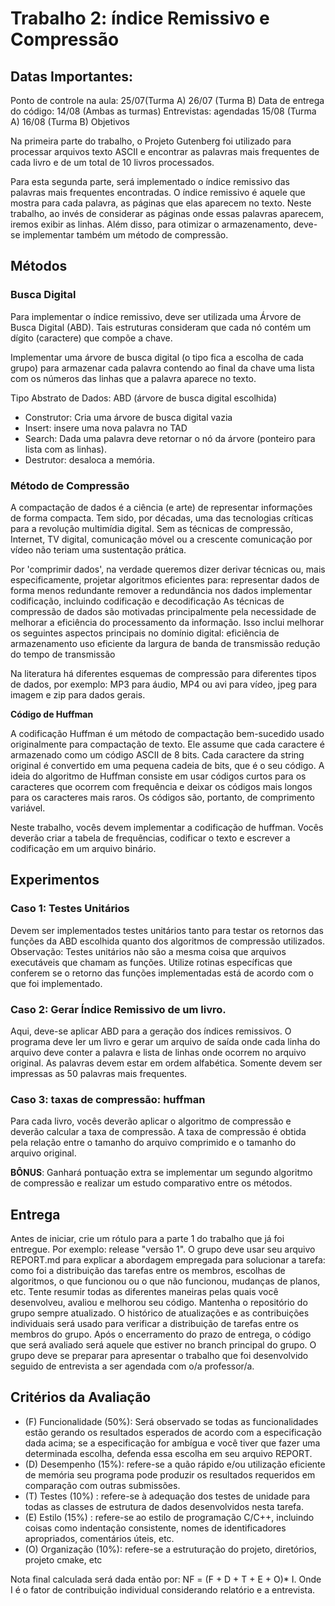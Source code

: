# Trabalho 2: índice Remissivo e Compressão

## Datas Importantes:

Ponto de controle na aula: 25/07(Turma A) 26/07 (Turma B)
Data de entrega do código: 14/08 (Ambas as turmas)
Entrevistas: agendadas 15/08 (Turma A) 16/08 (Turma B)
Objetivos

Na primeira parte do trabalho, o Projeto Gutenberg foi utilizado para processar arquivos texto ASCII e encontrar as palavras mais frequentes de cada livro e de um total de 10 livros processados. 

Para esta segunda parte, será implementado o índice remissivo das palavras mais frequentes encontradas. O índice remissivo é aquele que mostra para cada palavra, as páginas que elas aparecem no texto. Neste trabalho, ao invés de considerar as páginas onde essas palavras aparecem, iremos exibir as linhas. Além disso, para otimizar o armazenamento, deve-se implementar também um método de compressão.  

## Métodos

### Busca Digital 

Para implementar o índice remissivo, deve ser utilizada uma Árvore de Busca Digital (ABD). Tais estruturas consideram que cada nó contém um dígito (caractere) que compõe a chave. 

Implementar uma árvore de busca digital (o tipo fica a escolha de cada grupo) para armazenar cada palavra contendo ao final da chave uma lista com os números das linhas que a palavra aparece no texto.

Tipo Abstrato de Dados: ABD (árvore de busca digital escolhida)
- Construtor: Cria uma árvore de busca digital vazia
- Insert: insere uma nova palavra no TAD
- Search: Dada uma palavra deve retornar o nó da árvore (ponteiro para lista com as linhas).
- Destrutor:  desaloca a memória.


### Método de Compressão

A compactação de dados é a ciência (e arte) de representar informações de forma compacta. Tem sido, por décadas,  uma das tecnologias críticas para a revolução multimídia digital. Sem as técnicas de compressão,  Internet, TV digital, comunicação móvel ou a crescente comunicação por vídeo não teriam uma sustentação prática.

Por 'comprimir dados', na verdade queremos dizer derivar técnicas ou, mais especificamente, projetar algoritmos eficientes para:
representar dados de forma menos redundante
remover a redundância nos dados
implementar codificação, incluindo codificação e decodificação
As técnicas de compressão de dados são motivadas principalmente pela necessidade de melhorar a eficiência do processamento da informação. Isso inclui melhorar os seguintes aspectos principais no domínio digital:
eficiência de armazenamento
uso eficiente da largura de banda de transmissão
redução do tempo de transmissão

Na literatura há diferentes esquemas de compressão para diferentes tipos de dados, por exemplo: MP3 para áudio, MP4 ou avi para vídeo, jpeg para imagem e zip para dados gerais. 

**Código  de Huffman**

A codificação Huffman é um método de compactação bem-sucedido usado originalmente para compactação de texto. Ele assume que cada caractere é armazenado como um código ASCII de 8 bits. Cada caractere da string original é convertido em uma pequena cadeia de bits, que é o seu código. A ideia do algoritmo de Huffman consiste em  usar códigos curtos para os caracteres que ocorrem com frequência e deixar os códigos mais longos para os caracteres mais raros.  Os códigos são, portanto, de comprimento variável.  

Neste trabalho, vocês devem implementar a codificação de huffman. Vocês deverão criar a tabela de frequências, codificar o texto e escrever a codificação em um arquivo binário. 


## Experimentos

### Caso 1: Testes Unitários
Devem ser implementados testes unitários tanto para testar os retornos das funções da ABD escolhida quanto dos algoritmos de compressão utilizados.
Observação: Testes unitários não são a mesma coisa que arquivos executáveis que chamam as funções. Utilize rotinas específicas que conferem se o retorno das funções implementadas está de acordo com o que foi implementado. 

### Caso 2: Gerar Índice Remissivo de um livro.

Aqui, deve-se aplicar ABD para a geração dos índices remissivos. O programa deve ler um livro e gerar um arquivo de saída onde cada linha do arquivo deve conter a palavra e lista de linhas onde ocorrem no arquivo original. As palavras devem estar em ordem alfabética. Somente devem ser impressas as 50 palavras mais frequentes. 
			

### Caso 3: taxas de compressão: huffman
		
Para cada livro, vocês deverão aplicar o algoritmo de compressão e deverão calcular a taxa de compressão. A taxa de compressão é obtida pela relação entre o tamanho do arquivo comprimido e o tamanho do arquivo original. 

**BÔNUS**: Ganhará pontuação extra se implementar um segundo algoritmo de compressão e realizar um estudo comparativo entre os métodos.

## Entrega

Antes de iniciar, crie um rótulo para a parte 1 do trabalho que já foi entregue. Por exemplo: release "versão 1".
O grupo deve usar seu arquivo REPORT.md para explicar a abordagem empregada para solucionar a tarefa: como foi a distribuição das tarefas entre os membros, escolhas de algoritmos, o que funcionou ou o que não funcionou, mudanças de planos, etc. Tente resumir todas as diferentes maneiras pelas quais você desenvolveu, avaliou e melhorou seu código.
Mantenha o repositório do grupo sempre atualizado. O histórico de atualizações e as contribuições individuais será usado para verificar a distribuição de tarefas entre os membros do grupo.
Após o encerramento do prazo de entrega, o código que será avaliado será aquele que estiver no branch principal do grupo.
O grupo deve se preparar para apresentar o trabalho que foi desenvolvido seguido de entrevista a ser agendada com o/a professor/a.

## Critérios da Avaliação

- (F) Funcionalidade (50%): Será observado se todas as funcionalidades estão gerando os resultados esperados de acordo com a especificação dada acima; se a especificação for ambígua e você tiver que fazer uma determinada escolha, defenda essa escolha em seu arquivo REPORT.
- (D) Desempenho (15%): refere-se a quão rápido e/ou utilização eficiente de memória seu programa pode produzir os resultados requeridos em comparação com outras submissões.
- (T) Testes (10%) : refere-se à adequação dos testes de unidade para todas as classes de estrutura de dados desenvolvidos nesta tarefa.
- (E) Estilo (15%) : refere-se ao estilo de programação C/C++, incluindo coisas como indentação consistente, nomes de identificadores apropriados, comentários úteis, etc.
- (O) Organização (10%): refere-se a estruturação do projeto, diretórios, projeto cmake, etc

Nota final calculada será dada então por:
NF = (F + D + T + E + O)* I.
Onde I é o fator de contribuição individual considerando relatório e a entrevista.

